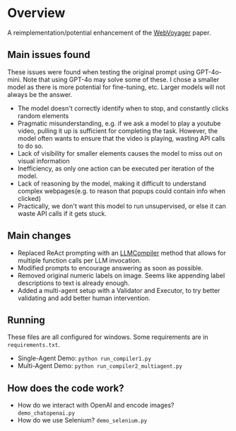 # Overview

A reimplementation/potential enhancement of the [WebVoyager](https://arxiv.org/abs/2401.13919) paper.

## Main issues found
These issues were found when testing the original prompt using GPT-4o-mini. Note that using GPT-4o may solve some of these. I chose a smaller model as there is more potential for fine-tuning, etc. Larger models will not always be the answer.

- The model doesn't correctly identify when to stop, and constantly clicks random elements
- Pragmatic misunderstanding, e.g. if we ask a model to play a youtube video, pulling it up is sufficient for completing the task. However, the model often wants to ensure that the video is playing, wasting API calls to do so.
- Lack of visibility for smaller elements causes the model to miss out on visual information
- Inefficiency, as only one action can be executed per iteration of the model.
- Lack of reasoning by the model, making it difficult to understand complex webpages(e.g. to reason that popups could contain info when clicked)
- Practically, we don't want this model to run unsupervised, or else it can waste API calls if it gets stuck.

## Main changes
- Replaced ReAct prompting with an [LLMCompiler](https://arxiv.org/abs/2312.04511) method that allows for multiple function calls per LLM invocation.
- Modified prompts to encourage answering as soon as possible.
- Removed original numeric labels on image. Seems like appending label descriptions to text is already enough.
- Added a multi-agent setup with a Validator and Executor, to try better validating and add better human intervention.

## Running

These files are all configured for windows. Some requirements are in `requirements.txt`.

- Single-Agent Demo: `python run_compiler1.py`
- Multi-Agent Demo: `python run_compiler2_multiagent.py`

## How does the code work?

- How do we interact with OpenAI and encode images? `demo_chatopenai.py`
- How do we use Selenium? `demo_selenium.py`
